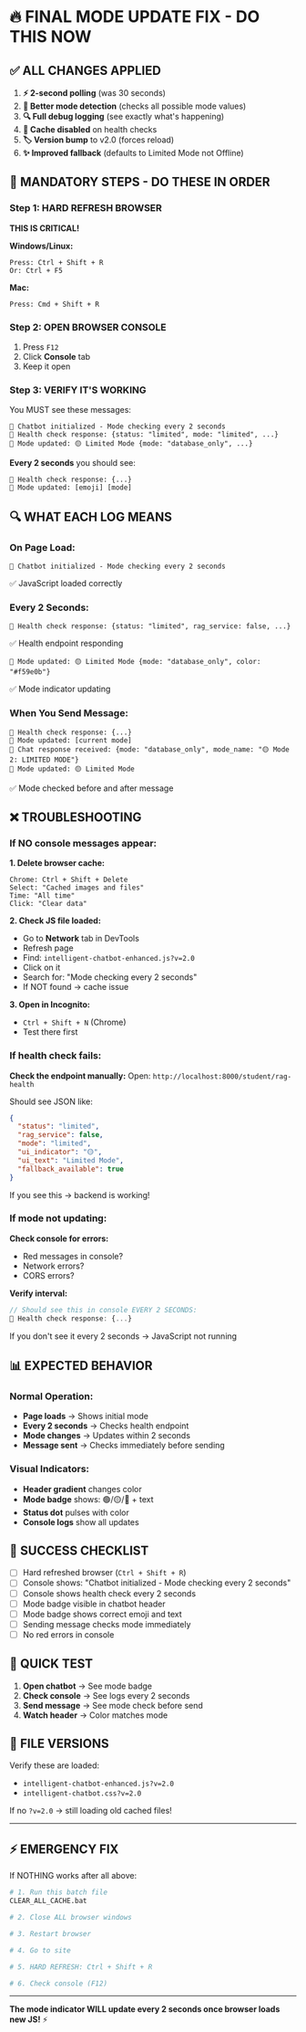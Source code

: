 # 🔥 FINAL MODE UPDATE FIX - DO THIS NOW

## ✅ ALL CHANGES APPLIED

1. **⚡ 2-second polling** (was 30 seconds)
2. **📡 Better mode detection** (checks all possible mode values)
3. **🔍 Full debug logging** (see exactly what's happening)
4. **🚫 Cache disabled** on health checks
5. **🏷️ Version bump** to v2.0 (forces reload)
6. **✨ Improved fallback** (defaults to Limited Mode not Offline)

## 🚨 MANDATORY STEPS - DO THESE IN ORDER

### Step 1: HARD REFRESH BROWSER
**THIS IS CRITICAL!**

**Windows/Linux:**
```
Press: Ctrl + Shift + R
Or: Ctrl + F5
```

**Mac:**
```
Press: Cmd + Shift + R
```

### Step 2: OPEN BROWSER CONSOLE
1. Press `F12`
2. Click **Console** tab
3. Keep it open

### Step 3: VERIFY IT'S WORKING
You MUST see these messages:

```
🤖 Chatbot initialized - Mode checking every 2 seconds
📡 Health check response: {status: "limited", mode: "limited", ...}
🔄 Mode updated: 🟡 Limited Mode {mode: "database_only", ...}
```

**Every 2 seconds** you should see:
```
📡 Health check response: {...}
🔄 Mode updated: [emoji] [mode]
```

## 🔍 WHAT EACH LOG MEANS

### On Page Load:
```
🤖 Chatbot initialized - Mode checking every 2 seconds
```
✅ JavaScript loaded correctly

### Every 2 Seconds:
```
📡 Health check response: {status: "limited", rag_service: false, ...}
```
✅ Health endpoint responding

```
🔄 Mode updated: 🟡 Limited Mode {mode: "database_only", color: "#f59e0b"}
```
✅ Mode indicator updating

### When You Send Message:
```
📡 Health check response: {...}
🔄 Mode updated: [current mode]
💬 Chat response received: {mode: "database_only", mode_name: "🟡 Mode 2: LIMITED MODE"}
🔄 Mode updated: 🟡 Limited Mode
```
✅ Mode checked before and after message

## ❌ TROUBLESHOOTING

### If NO console messages appear:

**1. Delete browser cache:**
```
Chrome: Ctrl + Shift + Delete
Select: "Cached images and files"
Time: "All time"
Click: "Clear data"
```

**2. Check JS file loaded:**
- Go to **Network** tab in DevTools
- Refresh page
- Find: `intelligent-chatbot-enhanced.js?v=2.0`
- Click on it
- Search for: "Mode checking every 2 seconds"
- If NOT found → cache issue

**3. Open in Incognito:**
- `Ctrl + Shift + N` (Chrome)
- Test there first

### If health check fails:

**Check the endpoint manually:**
Open: `http://localhost:8000/student/rag-health`

Should see JSON like:
```json
{
  "status": "limited",
  "rag_service": false,
  "mode": "limited",
  "ui_indicator": "🟡",
  "ui_text": "Limited Mode",
  "fallback_available": true
}
```

If you see this → backend is working!

### If mode not updating:

**Check console for errors:**
- Red messages in console?
- Network errors?
- CORS errors?

**Verify interval:**
```javascript
// Should see this in console EVERY 2 SECONDS:
📡 Health check response: {...}
```

If you don't see it every 2 seconds → JavaScript not running

## 📊 EXPECTED BEHAVIOR

### Normal Operation:
- **Page loads** → Shows initial mode
- **Every 2 seconds** → Checks health endpoint
- **Mode changes** → Updates within 2 seconds
- **Message sent** → Checks immediately before sending

### Visual Indicators:
- **Header gradient** changes color
- **Mode badge** shows: 🟢/🟡/🔴 + text
- **Status dot** pulses with color
- **Console logs** show all updates

## 🎯 SUCCESS CHECKLIST

- [ ] Hard refreshed browser (`Ctrl + Shift + R`)
- [ ] Console shows: "Chatbot initialized - Mode checking every 2 seconds"
- [ ] Console shows health check every 2 seconds
- [ ] Mode badge visible in chatbot header
- [ ] Mode badge shows correct emoji and text
- [ ] Sending message checks mode immediately
- [ ] No red errors in console

## 🚀 QUICK TEST

1. **Open chatbot** → See mode badge
2. **Check console** → See logs every 2 seconds
3. **Send message** → See mode check before send
4. **Watch header** → Color matches mode

## 📝 FILE VERSIONS

Verify these are loaded:
- `intelligent-chatbot-enhanced.js?v=2.0`
- `intelligent-chatbot.css?v=2.0`

If no `?v=2.0` → still loading old cached files!

---

## ⚡ EMERGENCY FIX

If NOTHING works after all above:

```bash
# 1. Run this batch file
CLEAR_ALL_CACHE.bat

# 2. Close ALL browser windows

# 3. Restart browser

# 4. Go to site

# 5. HARD REFRESH: Ctrl + Shift + R

# 6. Check console (F12)
```

---

**The mode indicator WILL update every 2 seconds once browser loads new JS!** ⚡


